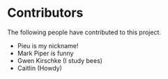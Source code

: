 # Contributors

The following people have contributed to this project.

* Pieu is my nickname!
* Mark Piper is funny
* Gwen Kirschke (I study bees)
* Caitlin (Howdy)
